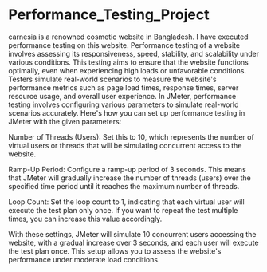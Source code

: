 # Performance_Testing_Project
carnesia is a renowned cosmetic website in Bangladesh. I have executed performance testing on this website.
Performance testing of a website involves assessing its responsiveness, speed, stability, and scalability under various conditions. This testing aims to ensure that the website functions optimally, even when experiencing high loads or unfavorable conditions. Testers simulate real-world scenarios to measure the website's performance metrics such as page load times, response times, server resource usage, and overall user experience.
In JMeter, performance testing involves configuring various parameters to simulate real-world scenarios accurately. Here's how you can set up performance testing in JMeter with the given parameters:

Number of Threads (Users): Set this to 10, which represents the number of virtual users or threads that will be simulating concurrent access to the website.

Ramp-Up Period: Configure a ramp-up period of 3 seconds. This means that JMeter will gradually increase the number of threads (users) over the specified time period until it reaches the maximum number of threads.

Loop Count: Set the loop count to 1, indicating that each virtual user will execute the test plan only once. If you want to repeat the test multiple times, you can increase this value accordingly.

With these settings, JMeter will simulate 10 concurrent users accessing the website, with a gradual increase over 3 seconds, and each user will execute the test plan once. This setup allows you to assess the website's performance under moderate load conditions.
